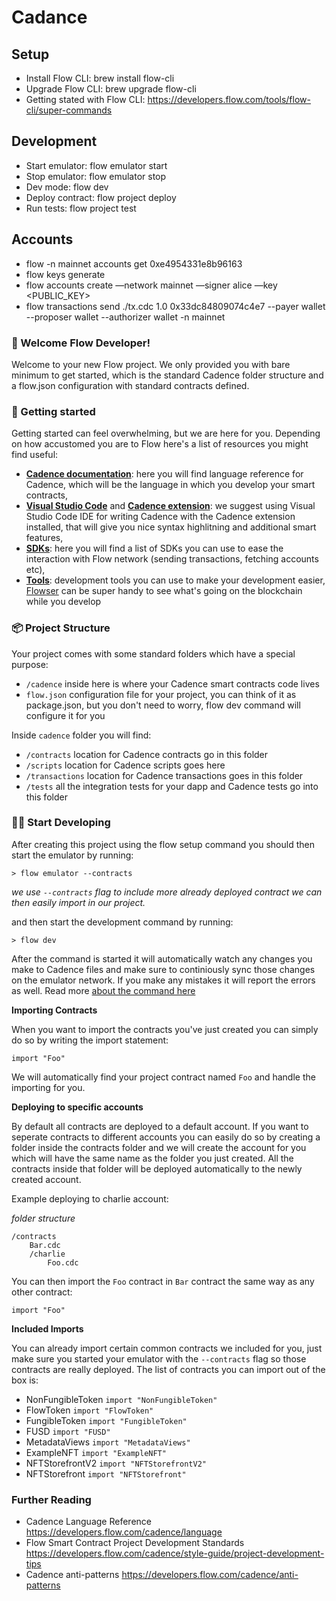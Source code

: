 # Cadance

## Setup
* Install Flow CLI: brew install flow-cli
* Upgrade Flow CLI: brew upgrade flow-cli
* Getting stated with Flow CLI: https://developers.flow.com/tools/flow-cli/super-commands

## Development
* Start emulator: flow emulator start
* Stop emulator: flow emulator stop
* Dev mode: flow dev
* Deploy contract: flow project deploy
* Run tests: flow project test

## Accounts
* flow -n mainnet accounts get 0xe4954331e8b96163
* flow keys generate
* flow accounts create —network mainnet —signer alice —key <PUBLIC_KEY>
* flow transactions send ./tx.cdc 1.0 0x33dc84809074c4e7 --payer wallet --proposer wallet --authorizer wallet -n mainnet

### 👋 Welcome Flow Developer!
Welcome to your new Flow project. We only provided you with bare minimum to get started, which is the standard Cadence folder structure and a flow.json configuration with standard contracts defined.

### 🔨 Getting started
Getting started can feel overwhelming, but we are here for you. Depending on how accustomed you are to Flow here's a list of resources you might find useful:
- **[Cadence documentation](https://developers.flow.com/cadence/language)**: here you will find language reference for Cadence, which will be the language in which you develop your smart contracts,
- **[Visual Studio Code](https://code.visualstudio.com/?wt.mc_id=DX_841432)** and **[Cadence extension](https://marketplace.visualstudio.com/items?itemName=onflow.cadence)**: we suggest using Visual Studio Code IDE for writing Cadence with the Cadence extension installed, that will give you nice syntax highlitning and additional smart features,
- **[SDKs](https://developers.flow.com/tools#sdks)**: here you will find a list of SDKs you can use to ease the interaction with Flow network (sending transactions, fetching accounts etc),
- **[Tools](https://developers.flow.com/tools#development-tools)**: development tools you can use to make your development easier, [Flowser](https://docs.flowser.dev/) can be super handy to see what's going on the blockchain while you develop


### 📦 Project Structure
Your project comes with some standard folders which have a special purpose:
- `/cadence` inside here is where your Cadence smart contracts code lives
- `flow.json` configuration file for your project, you can think of it as package.json, but you don't need to worry, flow dev command will configure it for you

Inside `cadence` folder you will find:
- `/contracts` location for Cadence contracts go in this folder
- `/scripts` location for Cadence scripts goes here
- `/transactions` location for Cadence transactions goes in this folder
- `/tests` all the integration tests for your dapp and Cadence tests go into this folder


### 👨‍💻 Start Developing
After creating this project using the flow setup command you should then start the emulator by running:
```
> flow emulator --contracts
```
_we use `--contracts` flag to include more already deployed contract we can then easily import in our project._

and then start the development command by running:
```shell
> flow dev
```
After the command is started it will automatically watch any changes you make to Cadence files and make sure to continiously sync those changes on the emulator network. If you make any mistakes it will report the errors as well. Read more [about the command here](https://developers.flow.com/tools/flow-cli/super-commands)

**Importing Contracts**

When you want to import the contracts you've just created you can simply do so by writing the import statement:
```
import "Foo"
```
We will automatically find your project contract named `Foo` and handle the importing for you. 

**Deploying to specific accounts**

By default all contracts are deployed to a default account. If you want to seperate contracts to different accounts you can easily do so by creating a folder inside the contracts folder and we will create the account for you which will have the same name as the folder you just created. All the contracts inside that folder will be deployed automatically to the newly created account.

Example deploying to charlie account:

_folder structure_
```
/contracts
    Bar.cdc
    /charlie
        Foo.cdc
```

You can then import the `Foo` contract in `Bar` contract the same way as any other contract:
```
import "Foo"
```

**Included Imports**

You can already import certain common contracts we included for you, just make sure you started your emulator with the `--contracts` flag so those contracts are really deployed. The list of contracts you can import out of the box is:
- NonFungibleToken `import "NonFungibleToken"`
- FlowToken `import "FlowToken"`
- FungibleToken `import "FungibleToken"`
- FUSD `import "FUSD"`
- MetadataViews `import "MetadataViews"`
- ExampleNFT `import "ExampleNFT"`
- NFTStorefrontV2 `import "NFTStorefrontV2"`
- NFTStorefront `import "NFTStorefront"`


### Further Reading

- Cadence Language Reference https://developers.flow.com/cadence/language
- Flow Smart Contract Project Development Standards https://developers.flow.com/cadence/style-guide/project-development-tips
- Cadence anti-patterns https://developers.flow.com/cadence/anti-patterns
